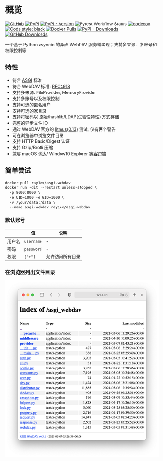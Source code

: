 # 概览

[![GitHub](https://img.shields.io/github/license/rexzhang/asgi-webdav)](https://github.com/rexzhang/asgi-webdav/blob/main/LICENSE)
[![PyPI](https://img.shields.io/pypi/v/ASGIWebDAV)](https://pypi.org/project/ASGIWebDAV)
[![PyPI - Version](https://img.shields.io/pypi/pyversions/ASGIWebDAV.svg)](https://pypi.org/project/ASGIWebDAV/)
![Pytest Workflow Status](https://github.com/rexzhang/asgi-webdav/actions/workflows/check-pytest.yml/badge.svg)
[![codecov](https://codecov.io/gh/rexzhang/asgi-webdav/branch/main/graph/badge.svg?token=6D961MCCWN)](https://codecov.io/gh/rexzhang/asgi-webdav)
[![Code style: black](https://img.shields.io/badge/code%20style-black-000000.svg)](https://github.com/psf/black)
[![Docker Pulls](https://img.shields.io/docker/pulls/ray1ex/asgi-webdav)](https://hub.docker.com/r/ray1ex/asgi-webdav)
[![PyPI - Downloads](https://img.shields.io/pypi/dm/ASGIWebDAV)](https://pypi.org/project/ASGIWebDAV)
[![GitHub Downloads](https://img.shields.io/github/downloads/rexzhang/asgi-webdav/total)](https://github.com/rexzhang/asgi-webdav/releases)

一个基于 Python asyncio 的异步 WebDAV 服务端实现；支持多来源、多账号和权限控制等

## 特性

- 符合 [ASGI](https://asgi.readthedocs.io) 标准
- 符合 WebDAV 标准: [RFC4918](https://www.ietf.org/rfc/rfc4918.txt)
- 支持多来源: FileProvider, MemoryProvider
- 支持多账号以及权限控制
- 支持可选的匿名用户
- 支持可选的家目录
- 支持将密码以 原始/hashlib/LDAP(试验性特性) 方式存储
- 完整的异步文件 IO
- 通过 WebDAV 官方的 [litmus(0.13)](http://www.webdav.org/neon/litmus) 测试, 仅有两个警告
- 可在浏览器中浏览文件目录
- 支持 HTTP Basic/Digest 认证
- 支持 Gzip/Brotli 压缩
- 兼容 macOS 访达/ Window10
  Explorer [等客户端](https://rexzhang.github.io/asgi-webdav/compatibility/#compatible-clients)

## 简单尝试

```shell
docker pull ray1ex/asgi-webdav
docker run -dit --restart unless-stopped \
  -p 8000:8000 \
  -e UID=1000 -e GID=1000 \
  -v /your/data:/data \
  --name asgi-webdav ray1ex/asgi-webdav
```

### 默认账号

|        | 值         | 说明             |
| ------ | ---------- | ---------------- |
| 用户名 | `username` | -                |
| 密码   | `password` | -                |
| 权限   | `["+"]`    | 允许访问所有目录 |

### 在浏览器列出文件目录

![](web-dir-browser-screenshot.png)
